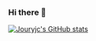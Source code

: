 ### Hi there 👋

<!--
**Jouryjc/Jouryjc** is a ✨ _special_ ✨ repository because its `README.md` (this file) appears on your GitHub profile.

Here are some ideas to get you started:

- 🔭 I’m currently working on ...
- 🌱 I’m currently learning ...
- 👯 I’m looking to collaborate on ...
- 🤔 I’m looking for help with ...
- 💬 Ask me about ...
- 📫 How to reach me: ...
- 😄 Pronouns: ...
- ⚡ Fun fact: ...
-->
[![Jouryjc's GitHub stats](https://github-readme-stats.vercel.app/api?username=Jouryjc&theme=gruvbox)](https://github.com/Jouryjc/github-readme-stats)
